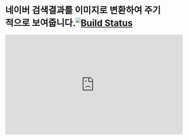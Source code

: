 # 네이버 검색결과를 이미지로 변환하여 주기적으로 보여줍니다.[![Build Status](https://travis-ci.org/area1211/demo-springboot-webservice.svg?branch=master)](https://travis-ci.org/area1211/demo-springboot-webservice)

<iframe width="560" height="315" src="https://www.youtube.com/embed/hxMAYzFn7Ko" frameborder="0" allow="accelerometer; autoplay; encrypted-media; gyroscope; picture-in-picture" allowfullscreen></iframe>
